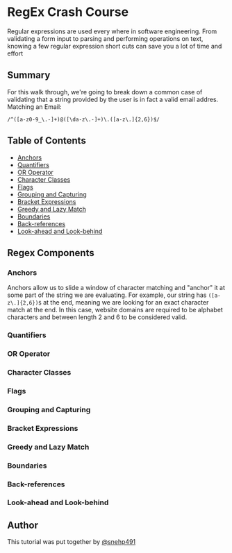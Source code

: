 # RegEx Crash Course

Regular expressions are used every where in software engineering. From validating a form input to parsing and performing operations on text, knowing a few regular expression short cuts can save you a lot of time and effort

## Summary

For this walk through, we're going to break down a common case of validating that a string provided by the user is in fact a valid email addres.
Matching an Email:

```/^([a-z0-9_\.-]+)@([\da-z\.-]+)\.([a-z\.]{2,6})$/```


## Table of Contents

- [Anchors](#anchors)
- [Quantifiers](#quantifiers)
- [OR Operator](#or-operator)
- [Character Classes](#character-classes)
- [Flags](#flags)
- [Grouping and Capturing](#grouping-and-capturing)
- [Bracket Expressions](#bracket-expressions)
- [Greedy and Lazy Match](#greedy-and-lazy-match)
- [Boundaries](#boundaries)
- [Back-references](#back-references)
- [Look-ahead and Look-behind](#look-ahead-and-look-behind)

## Regex Components

### Anchors
Anchors allow us to slide a window of character matching and "anchor" it at some part of the string we are evaluating. For example, our string has ```([a-z\.]{2,6})$``` at the end, meaning we are looking for an exact character match at the end. In this case, website domains are required to be alphabet characters and between length 2 and 6 to be considered valid.

### Quantifiers

### OR Operator

### Character Classes

### Flags

### Grouping and Capturing

### Bracket Expressions

### Greedy and Lazy Match

### Boundaries

### Back-references

### Look-ahead and Look-behind

## Author

This tutorial was put together by [@snehp491](https://github.com/snehp491)
